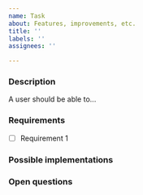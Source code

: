 ```yaml
---
name: Task
about: Features, improvements, etc.
title: ''
labels: ''
assignees: ''

---
```


### Description
A user should be able to...

### Requirements
- [ ] Requirement 1

### Possible implementations

### Open questions
